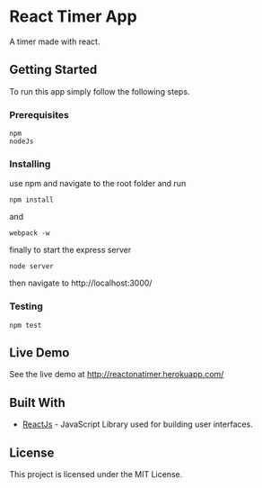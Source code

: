 # React Timer App

A timer made with react.

## Getting Started

To run this app simply follow the following steps.

### Prerequisites

```
npm
nodeJs
```
### Installing

use npm and navigate to the root folder and run
```
npm install
```
and
```
webpack -w
```

finally to start the express server
```
node server
```

then navigate to http://localhost:3000/

### Testing
```
npm test
```

## Live Demo

See the live demo at http://reactonatimer.herokuapp.com/

## Built With

* [ReactJs](https://facebook.github.io/react/) - JavaScript Library used for building user interfaces.

## License

This project is licensed under the MIT License.
